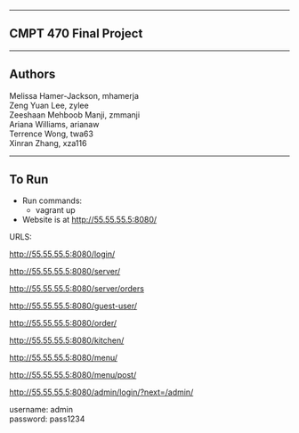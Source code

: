 -------------
CMPT 470
Final Project
-------------

-------
Authors
-------
Melissa Hamer-Jackson, mhamerja  
Zeng Yuan Lee, zylee  
Zeeshaan Mehboob Manji, zmmanji  
Ariana Williams, arianaw  
Terrence Wong, twa63  
Xinran Zhang, xza116  

------
To Run
------
- Run commands:
    - vagrant up
- Website is at http://55.55.55.5:8080/

URLS:

http://55.55.55.5:8080/login/

http://55.55.55.5:8080/server/

http://55.55.55.5:8080/server/orders

http://55.55.55.5:8080/guest-user/

http://55.55.55.5:8080/order/

http://55.55.55.5:8080/kitchen/

http://55.55.55.5:8080/menu/

http://55.55.55.5:8080/menu/post/

http://55.55.55.5:8080/admin/login/?next=/admin/

username: admin  
password: pass1234
